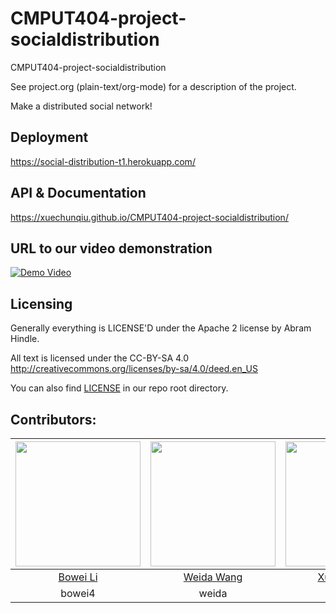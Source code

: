 # CMPUT404-project-socialdistribution

CMPUT404-project-socialdistribution

See project.org (plain-text/org-mode) for a description of the project.

Make a distributed social network!

## Deployment

https://social-distribution-t1.herokuapp.com/

## API & Documentation

https://xuechunqiu.github.io/CMPUT404-project-socialdistribution/

## URL to our video demonstration

[![Demo Video](https://img.youtube.com/vi/FEW22YsaHn4/0.jpg)](https://www.youtube.com/watch?v=FEW22YsaHn4?auto=1)

## Licensing

Generally everything is LICENSE'D under the Apache 2 license by Abram Hindle.

All text is licensed under the CC-BY-SA 4.0 http://creativecommons.org/licenses/by-sa/4.0/deed.en_US

You can also find [LICENSE](https://raw.githubusercontent.com/Xuechunqiu/CMPUT404-project-socialdistribution/master/LICENSE) in our repo root directory.

## Contributors:

| <img src="https://avatars1.githubusercontent.com/u/42743040?s=400&v=4" width="200"> | <img src="https://avatars1.githubusercontent.com/u/59851708?s=400&v=4" width="200"> | <img src="https://avatars2.githubusercontent.com/u/44105167?s=400&v=4" width="200"> | <img src="https://avatars1.githubusercontent.com/u/54449911?s=400&v=4" width="200"> | <img src="https://avatars2.githubusercontent.com/u/43874423?s=400&v=4" width="200"> |
| :---------------------------------------------------------------------------------: | :---------------------------------------------------------------------------------: | :---------------------------------------------------------------------------------: | :---------------------------------------------------------------------------------: | :---------------------------------------------------------------------------------: |
|                         [Bowei Li](https://github.com/7bw)                          |                      [Weida Wang](https://github.com/Weida-W)                       |                    [Xuechun Qiu](https://github.com/Xuechunqiu)                     |                   [Zihao Huang](https://github.com/Felix-Huang11)                   |                     [Zijian Xi](https://github.com/AcidCannon)                      |
|                                       bowei4                                        |                                        weida                                        |                                        xqiu1                                        |                                      zhuang10                                       |                                        zxi3                                         |
